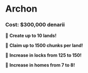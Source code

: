 # Archon

### Cost: $300,000 denarii

🔹  **Create up to 10 lands!**

🔹  **Claim up to 1500 chunks per land!**

🔹  **Increase in locks from 125 to 150!**

🔹  **Increase in homes from 7 to 8!**
